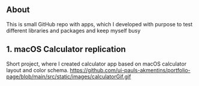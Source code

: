 ## About
This is small GitHub repo with apps, which I developed with purpose to test different libraries and packages and keep myself busy

## 1. macOS Calculator replication

Short project, where I created calculator app based on macOS calculator layout and color schema.
https://github.com/ui-pauls-akmentins/portfolio-page/blob/main/src/static/images/calculatorGif.gif
